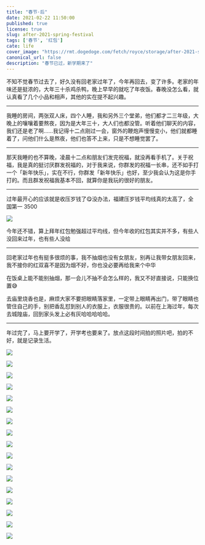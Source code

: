 ```yaml
---
title: "春节·后"
date: 2021-02-22 11:50:00
published: true
license: true
slug: after-2021-spring-festival
tags: ['春节', '红包']
cate: life
cover_image: "https://rmt.dogedoge.com/fetch/royce/storage/after-2021-spring-festival/02.jpg?w=1280&h=400"
canonical_url: false
description: "春节已过，新学期来了"
---
```


不知不觉春节过去了，好久没有回老家过年了，今年再回去，变了许多。老家的年味还是挺浓的，大年三十杀鸡杀鸭，晚上早早的就吃了年夜饭。春晚没怎么看，就认真看了几个小品和相声，其他的实在提不起兴趣。

---

我睡的房间，两张双人床，四个人睡，我和另外三个堂弟，他们都才二三年级，大晚上的嚷嚷着要熬夜，因为是大年三十，大人们也都没管。听着他们聊天的内容，我们还是老了啊……我记得十二点刚过一会，窗外的鞭炮声慢慢变小，他们就都睡着了，问他们什么是熬夜，他们也答不上来，只是不想睡觉罢了。

---

那天我睡的也不算晚，凌晨十二点和朋友们发完祝福，就没再看手机了。关于祝福，我是真的挺讨厌群发祝福的，对于我来说，你群发的祝福一长串，还不如手打一个「新年快乐」，实在不行，你群发「新年快乐」也好，至少我会认为这是你手打的。而且群发祝福我基本不回，就算你是我玩的很好的朋友。

---

过年最开心的应该就是收压岁钱了😋没办法，福建压岁钱平均线真的太高了，全国第一 3500

![ ](https://rmt.dogedoge.com/fetch/royce/storage/after-2021-spring-festival/ysq.jpg)

今年还不错，算上拜年红包勉强超过平均线，但今年收的红包其实并不多，有些人没回来过年，也有些人没给

---

回老家过年也有挺多很烦的事，我不抽烟也没有女朋友，别再让我带女朋友回来，我不接你的红双喜不是因为烟不好，你也没必要再给我来个中华

在饭桌上能不能别抽烟，那一会儿不抽不会怎么样的，我又不好直接说，只能换位置😅

去庙里烧香也是，麻烦大家不要把眼睛落家里，一定带上眼睛再出门，带了眼睛也管住自己的手，别把香乱怼到别人的衣服上，衣服很贵的。以前在上海过年，每次去城隍庙，回到家头发上必有灰哈哈哈哈哈。

---

年过完了，马上要开学了，开学考也要来了。放点这段时间拍的照片吧，拍的不好，就是记录生活。

![ ](https://rmt.dogedoge.com/fetch/royce/storage/after-2021-spring-festival/01.jpg?w=1280)

![ ](https://rmt.dogedoge.com/fetch/royce/storage/after-2021-spring-festival/02.jpg?w=1280)

![ ](https://rmt.dogedoge.com/fetch/royce/storage/after-2021-spring-festival/03.jpg?w=1280)

![ ](https://rmt.dogedoge.com/fetch/royce/storage/after-2021-spring-festival/04.jpg?w=1280)

![ ](https://rmt.dogedoge.com/fetch/royce/storage/after-2021-spring-festival/05.jpg?w=1280)

![ ](https://rmt.dogedoge.com/fetch/royce/storage/after-2021-spring-festival/06.jpg?w=1280)

![ ](https://rmt.dogedoge.com/fetch/royce/storage/after-2021-spring-festival/07.jpg?w=1280)

![ ](https://rmt.dogedoge.com/fetch/royce/storage/after-2021-spring-festival/08.jpg?w=1280)

![ ](https://rmt.dogedoge.com/fetch/royce/storage/after-2021-spring-festival/09.jpg?w=1280)

![ ](https://rmt.dogedoge.com/fetch/royce/storage/after-2021-spring-festival/10.jpg?w=1280)

![ ](https://rmt.dogedoge.com/fetch/royce/storage/after-2021-spring-festival/11.jpg?w=1280)

![ ](https://rmt.dogedoge.com/fetch/royce/storage/after-2021-spring-festival/12.jpg?w=1280)

![ ](https://rmt.dogedoge.com/fetch/royce/storage/after-2021-spring-festival/13.jpg?w=1280)

![ ](https://rmt.dogedoge.com/fetch/royce/storage/after-2021-spring-festival/14.jpg?w=1280)

![ ](https://rmt.dogedoge.com/fetch/royce/storage/after-2021-spring-festival/15.jpg?w=1280)

![ ](https://rmt.dogedoge.com/fetch/royce/storage/after-2021-spring-festival/16.jpg?w=1280)

![ ](https://rmt.dogedoge.com/fetch/royce/storage/after-2021-spring-festival/17.jpg?w=1280)
